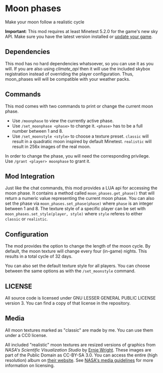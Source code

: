 # Moon phases
Make your moon follow a realistic cycle

__Important__: This mod requires at least Minetest 5.2.0 for the game's new sky API.
Make sure you have the latest version installed or [update your game](https://www.minetest.net/downloads/).

## Dependencies
This mod has no hard dependencies whatsoever, so you can use it as you will.
If you are also using *climate_api* then it will use the included skybox registration instead of overriding the player configuration. Thus, moon_phases will will be compatible with your weather packs.

## Commands
This mod comes with two commands to print or change the current moon phase.
- Use ``/moonphase`` to view the currently active phase.
- Use ``/set_moonphase <phase>`` to change it. ``<phase>`` has to be a full number between 1 and 8.
- Use ``/set_moonstyle <style>`` to choose a texture preset. ``classic`` will result in a quadratic moon
	inspired by default Minetest. ``realistic`` will result in 256x images of the real moon.

In order to change the phase, you will need the corresponding privilege.
Use ``/grant <player> moonphase`` to grant it.

## Mod Integration
Just like the chat commands, this mod provides a LUA api for accessing the moon phase.
It contains a method called ``moon_phases.get_phase()`` that will return a numeric value representing the current moon phase.
You can also set the phase via ``moon_phases.set_phase(phase)`` where ``phase`` is an integer between 1 and 8.
The texture style of a specific player can be set with ``moon_phases.set_style(player, style)`` where ``style`` referes to either
``classic`` or ``realistic``.

## Configuration
The mod provides the option to change the length of the moon cycle.
By default, the moon texture will change every four (in-game) nights.
This results in a total cycle of 32 days.

You can also set the default texture style for all players. You can choose between the same options as with the ``/set_moonstyle`` command.

## LICENSE
All source code is licensed under GNU LESSER GENERAL PUBLIC LICENSE version 3.
You can find a copy of that license in the repository.

## Media
All moon textures marked as "classic" are made by me. You can use them under a CC0 license.

All included "realistic" moon textures are resized versions of graphics from *NASA's Scientific Visualization Studio* by [Ernie Wright](https://svs.gsfc.nasa.gov/cgi-bin/search.cgi?person=1059).
These images are part of the Public Domain as CC-BY-SA 3.0.
You can access the entire (high resolution) album on [their website](https://svs.gsfc.nasa.gov/4769#28564). See [NASA's media guidelines](https://www.nasa.gov/multimedia/guidelines/index.html) for more information on licensing.
